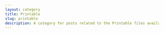 ```yaml
---
layout: category
title: Printable
slug: printable
description: A category for posts related to the Printable files available from the store.
---
```

